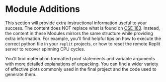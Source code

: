 # <i class="fas fa-layer-group fa-fw"></i> Module Additions

This section will provide extra instructional information useful to your success.
The content does NOT replace what is found on [CSE 163](https://cse163.github.io/book/). Instead, the content
in these Modules mirrors the same structure while providing extra information. For example, you'll
find helpful tips on how to execute the correct python file in your `replit` projects, or how to
reset the remote Replit server to recover spinning CPU cycles. 

You'll find material on formatted print statements and variable arguments with more detailed
explanations of unpacking. You can find a wider variety of effective plots commonly used in the
final project and the code used to generate them.


```{tableofcontents}
```
